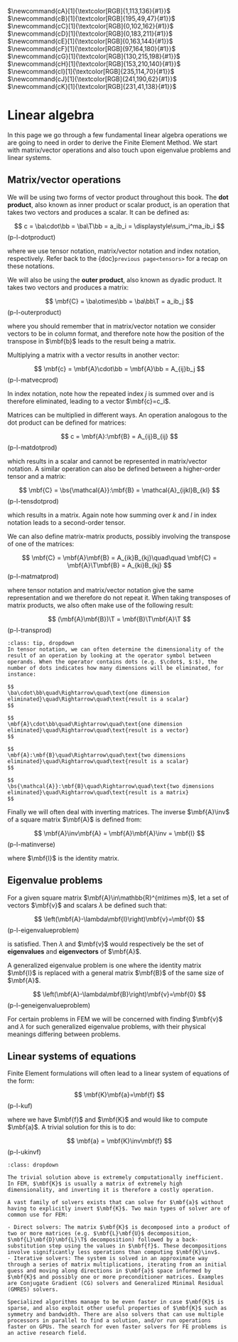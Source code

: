 $\newcommand{\beps}{\boldsymbol\varepsilon}$
$\newcommand{\bsig}{\boldsymbol\sigma}$
$\newcommand{\ud}{d}$
$\newcommand{\us}{\mathrm{s}}$
$\newcommand{\ba}{\mathbf{a}}$
$\newcommand{\bb}{\mathbf{b}}$
$\newcommand{\bc}{\mathbf{c}}$
$\newcommand{\bt}{\mathbf{t}}$
$\newcommand{\bu}{\mathbf{u}}$
$\newcommand{\bw}{\mathbf{w}}$
$\newcommand{\bN}{\mathbf{N}}$
$\newcommand{\bB}{\mathbf{B}}$
$\newcommand{\bD}{\mathbf{D}}$
$\newcommand{\bK}{\mathbf{K}}$
$\newcommand{\pder}[2]{\frac{\partial #1}{\partial #2}}$
$\newcommand{\iD}{\boldsymbol{\mathcal{D}}}$
$\newcommand{\mbf}[1]{\mathbf{#1}}$
$\newcommand{\mrm}[1]{\mathrm{#1}}$
$\newcommand{\bs}[1]{\boldsymbol{#1}}$
$\newcommand{\T}{^\mathrm{T}}$
$\newcommand{\inv}{^{-1}}$
$\newcommand{\myVec}[1]{\left\{ \begin{matrix} #1 \end{matrix} \right\}}$
$\newcommand{\myMat}[1]{\left[ \begin{matrix} #1 \end{matrix} \right]}$
$\newcommand{cA}[1]{\textcolor[RGB]{1,113,136}{#1}}$
$\newcommand{cB}[1]{\textcolor[RGB]{195,49,47}{#1}}$
$\newcommand{cC}[1]{\textcolor[RGB]{0,102,162}{#1}}$
$\newcommand{cD}[1]{\textcolor[RGB]{0,183,211}{#1}}$
$\newcommand{cE}[1]{\textcolor[RGB]{0,163,144}{#1}}$
$\newcommand{cF}[1]{\textcolor[RGB]{97,164,180}{#1}}$
$\newcommand{cG}[1]{\textcolor[RGB]{130,215,198}{#1}}$
$\newcommand{cH}[1]{\textcolor[RGB]{153,210,140}{#1}}$
$\newcommand{cI}[1]{\textcolor[RGB]{235,114,70}{#1}}$
$\newcommand{cJ}[1]{\textcolor[RGB]{241,190,62}{#1}}$
$\newcommand{cK}[1]{\textcolor[RGB]{231,41,138}{#1}}$


# Linear algebra

In this page we go through a few fundamental linear algebra operations we are going to need in order to derive the Finite Element Method. We start with matrix/vector operations and also touch upon eigenvalue problems and linear systems.

## Matrix/vector operations

We will be using two forms of vector product throughout this book. The **dot product**, also known as inner product or scalar product, is an operation that takes two vectors and produces a scalar. It can be defined as:

$$
c = \ba\cdot\bb = \ba\T\bb = a_ib_i = \displaystyle\sum_i^ma_ib_i
$$(p-l-dotproduct)

where we use tensor notation, matrix/vector notation and index notation, respectively. Refer back to the {doc}`previous page<tensors>` for a recap on these notations.

We will also be using the **outer product**, also known as dyadic product. It takes two vectors and produces a matrix:

$$
\mbf{C} = \ba\otimes\bb = \ba\bb\T = a_ib_j
$$(p-l-outerproduct)

where you should remember that in matrix/vector notation we consider vectors to be in column format, and therefore note how the position of the transpose in $\mbf{b}$ leads to the result being a matrix. 

Multiplying a matrix with a vector results in another vector:

$$
\mbf{c} = \mbf{A}\cdot\bb = \mbf{A}\bb = A_{ij}b_j
$$(p-l-matvecprod)

In index notation, note how the repeated index $j$ is summed over and is therefore eliminated, leading to a vector $\mbf{c}=c_i$.

Matrices can be multiplied in different ways. An operation analogous to the dot product can be defined for matrices:

$$
c = \mbf{A}:\mbf{B} = A_{ij}B_{ij}
$$(p-l-matdotprod)

which results in a scalar and cannot be represented in matrix/vector notation. A similar operation can also be defined between a higher-order tensor and a matrix:

$$
\mbf{C} = \bs{\mathcal{A}}:\mbf{B} = \mathcal{A}_{ijkl}B_{kl}
$$(p-l-tensdotprod)

which results in a matrix. Again note how summing over $k$ and $l$ in index notation leads to a second-order tensor.

We can also define matrix-matrix products, possibly involving the transpose of one of the matrices:

$$
\mbf{C} = \mbf{A}\mbf{B} = A_{ik}B_{kj}\quad\quad \mbf{C} = \mbf{A}\T\mbf{B} = A_{ki}B_{kj}
$$(p-l-matmatprod)

where tensor notation and matrix/vector notation give the same representation and we therefore do not repeat it. When taking transposes of matrix products, we also often make use of the following result:

$$
(\mbf{A}\mbf{B})\T = \mbf{B}\T\mbf{A}\T
$$(p-l-transprod)

```{admonition} Tensor contractions
:class: tip, dropdown
In tensor notation, we can often determine the dimensionality of the result of an operation by looking at the operator symbol between operands. When the operator contains dots (e.g. $\cdot$, $:$), the number of dots indicates how many dimensions will be eliminated, for instance:

$$
\ba\cdot\bb\quad\Rightarrow\quad\text{one dimension eliminated}\quad\Rightarrow\quad\text{result is a scalar}
$$

$$
\mbf{A}\cdot\bb\quad\Rightarrow\quad\text{one dimension eliminated}\quad\Rightarrow\quad\text{result is a vector}
$$

$$
\mbf{A}:\mbf{B}\quad\Rightarrow\quad\text{two dimensions eliminated}\quad\Rightarrow\quad\text{result is a scalar}
$$

$$
\bs{\mathcal{A}}:\mbf{B}\quad\Rightarrow\quad\text{two dimensions eliminated}\quad\Rightarrow\quad\text{result is a matrix}
$$
```

Finally we will often deal with inverting matrices. The inverse $\mbf{A}\inv$ of a square matrix $\mbf{A}$ is defined from:

$$
\mbf{A}\inv\mbf{A} = \mbf{A}\mbf{A}\inv = \mbf{I}
$$(p-l-matinverse)

where $\mbf{I}$ is the identity matrix. 

## Eigenvalue problems

For a given square matrix $\mbf{A}\in\mathbb{R}^{m\times m}$, let a set of vectors $\mbf{v}$ and scalars $\lambda$ be defined such that:

$$
\left(\mbf{A}-\lambda\mbf{I}\right)\mbf{v}=\mbf{0}
$$(p-l-eigenvalueproblem)

is satisfied. Then $\lambda$ and $\mbf{v}$ would respectively be the set of **eigenvalues** and **eigenvectors** of $\mbf{A}$. 

A generalized eigenvalue problem is one where the identity matrix $\mbf{I}$ is replaced with a general matrix $\mbf{B}$ of the same size of $\mbf{A}$. 

$$
\left(\mbf{A}-\lambda\mbf{B}\right)\mbf{v}=\mbf{0}
$$(p-l-geneigenvalueproblem)

For certain problems in FEM we will be concerned with finding $\mbf{v}$ and $\lambda$ for such generalized eigenvalue problems, with their physical meanings differing between problems.

## Linear systems of equations

Finite Element formulations will often lead to a linear system of equations of the form:

$$
\mbf{K}\mbf{a}=\mbf{f}
$$(p-l-kuf)

where we have $\mbf{f}$ and $\mbf{K}$ and would like to compute $\mbf{a}$. A trivial solution for this is to do:

$$
\mbf{a} = \mbf{K}\inv\mbf{f}
$$(p-l-ukinvf)

```{admonition} Coding FEM
:class: dropdown

The trivial solution above is extremely computationally inefficient. In FEM, $\mbf{K}$ is usually a matrix of extremely high dimensionality, and inverting it is therefore a costly operation. 

A vast family of solvers exists that can solve for $\mbf{a}$ without having to explicitly invert $\mbf{K}$. Two main types of solver are of common use for FEM:

- Direct solvers: The matrix $\mbf{K}$ is decomposed into a product of two or more matrices (e.g. $\mbf{L}\mbf{U}$ decomposition, $\mbf{L}\mbf{D}\mbf{L}\T$ decomposition) followed by a back-substitution step using the values in $\mbf{f}$. These decompositions involve significantly less operations than computing $\mbf{K}\inv$.
- Iterative solvers: The system is solved in an approximate way through a series of matrix multiplications, iterating from an initial guess and moving along directions in $\mbf{a}$ space informed by $\mbf{K}$ and possibly one or more preconditioner matrices. Examples are Conjugate Gradient (CG) solvers and Generalized Minimal Residual (GMRES) solvers.

Specialized algorithms manage to be even faster in case $\mbf{K}$ is sparse, and also exploit other useful properties of $\mbf{K}$ such as symmetry and bandwidth. There are also solvers that can use multiple processors in parallel to find a solution, and/or run operations faster on GPUs. The search for even faster solvers for FE problems is an active research field.
```
